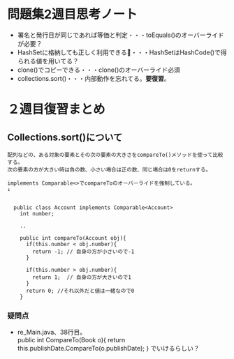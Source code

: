 # 問題集2週目思考ノート
  * 署名と発行日が同じであれば等価と判定・・・toEquals()のオーバーライドが必要？
  * HashSetに格納しても正しく利用できる・・・HashSetはHashCode()で得られる値を用いてる？
  * clone()でコピーできる・・・clone()のオーバーライド必須
  * collections.sort()・・・内部動作を忘れてる。**要復習**。

# ２週目復習まとめ
  ## Collections.sort()について
    配列などの、ある対象の要素とその次の要素の大きさをcompareTo()メソッドを使って比較する。
    次の要素の方が大きい時は負の数、小さい場合は正の数、同じ場合は0をreturnする。

    implements Comparable<>でcompareToのオーバーライドを強制している。
    ↓
  ```

    public class Account implements Comparable<Account>
      int number;
    
      ..

      public int compareTo(Account obj){
        if(this.number < obj.number){
          return -1; // 自身の方が小さいので-1
        }

        if(this.number > obj.number){
          return 1;  // 自身の方が大きいので1
        }
        return 0; //それ以外だと値は一緒なので0
      }

  ```

### 疑問点
* re_Main.java、38行目。  
  public int CompareTo(Book o){
    return this.publishDate.CompareTo(o.publishDate);
  }
  でいけるらしい？